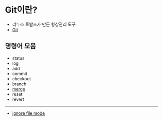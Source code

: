 # Git이란?
 - 리누스 토발즈가 만든 형상관리 도구
 - [Git](https://git-scm.com/doc)

 ## 명령어 모음
 - status
 - log
 - add
 - commit
 - checkout
 - branch
 - [merge](./command/merge.md)
 - reset
 - revert

---
 - [ignore file mode](./Ignore_filemode.md)
